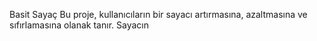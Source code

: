  Basit Sayaç
 Bu proje, kullanıcıların bir sayacı artırmasına, azaltmasına ve sıfırlamasına olanak tanır. Sayacın 
